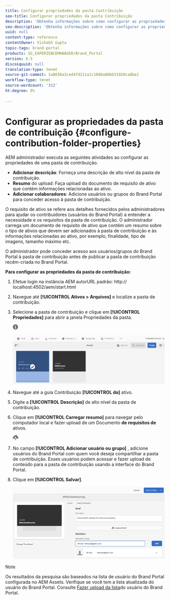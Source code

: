 ```yaml
---
title: Configurar propriedades da pasta Contribuição
seo-title: Configurar propriedades da pasta Contribuição
description: 'Obtenha informações sobre como configurar as propriedades de uma pasta de contribuição no AEM Assets. '
seo-description: 'Obtenha informações sobre como configurar as propriedades de uma pasta de contribuição no AEM Assets. '
uuid: null
content-type: reference
contentOwner: Vishabh Gupta
topic-tags: brand-portal
products: SG_EXPERIENCEMANAGER/Brand_Portal
version: 6.5
discoiquuid: null
translation-type: tm+mt
source-git-commit: 1a8658a3ced4fd211a1c1606a80bb51920ca8be1
workflow-type: tm+mt
source-wordcount: '312'
ht-degree: 0%

---
```



# Configurar as propriedades da pasta de contribuição {#configure-contribution-folder-properties}

AEM administrador executa as seguintes atividades ao configurar as propriedades de uma pasta de contribuição.

* **Adicionar descrição**: Forneça uma descrição de alto nível da pasta de contribuição.
* **Resumo** do upload:  Faça upload do documento de requisito de ativo que contém informações relacionadas ao ativo.
* **Adicionar colaboradores**: Adicione usuários ou grupos do Brand Portal para conceder acesso à pasta de contribuição.

O requisito de ativo se refere aos detalhes fornecidos pelos administradores para ajudar os contribuidores (usuários do Brand Portal) a entender a necessidade e os requisitos da pasta de contribuição. O administrador carrega um documento de requisito de ativo que contém um resumo sobre o tipo de ativos que devem ser adicionados à pasta de contribuição e às informações relacionadas ao ativo, por exemplo, finalidade, tipo de imagens, tamanho máximo etc.

O administrador pode conceder acesso aos usuários/grupos do Brand Portal à pasta de contribuição antes de publicar a pasta de contribuição recém-criada no Brand Portal.

**Para configurar as propriedades da pasta de contribuição:**

1. Efetue login na instância AEM autorURL padrão: http:// localhost:4502/aem/start.html
1. Navegue até **[!UICONTROL Ativos > Arquivos]** e localize a pasta de contribuição.
1. Selecione a pasta de contribuição e clique em **[!UICONTROL Propriedades]** para abrir a janela Propriedades da pasta.

   ![](assets/properties.png)

   ![](assets/contribution-folder-property1.png)

1. Navegue até a guia Contribuição **[!UICONTROL do]** ativo.
1. Digite a **[!UICONTROL Descrição]** de alto nível da pasta de contribuição.
1. Clique em **[!UICONTROL Carregar resumo]** para navegar pelo computador local e fazer upload de um Documento **de requisitos de** ativos.

   ![](assets/upload.png)

1. No campo **[!UICONTROL Adicionar usuário ou grupo]** , adicione usuários do Brand Portal com quem você deseja compartilhar a pasta de contribuição. Esses usuários podem acessar e fazer upload de conteúdo para a pasta de contribuição usando a interface do Brand Portal.
1. Clique em **[!UICONTROL Salvar]**.

   ![](assets/contribution-folder-property2.png)

>[!NOTE]
>
>Os resultados da pesquisa são baseados na lista de usuário do Brand Portal configurada no AEM Assets. Verifique se você tem a lista atualizada do usuário do Brand Portal. Consulte [Fazer upload da lista](brand-portal-configure-asset-sourcing.md)do usuário do Brand Portal.

